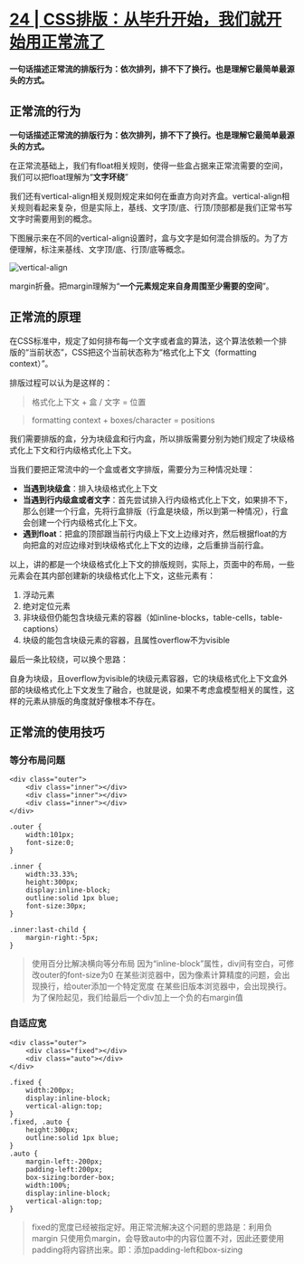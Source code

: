 # [24 | CSS排版：从毕升开始，我们就开始用正常流了](https://time.geekbang.org/column/article/85745?utm_source=time_web&utm_medium=menu)

  **一句话描述正常流的排版行为：依次排列，排不下了换行。也是理解它最简单最源头的方式。**

## 正常流的行为

  **一句话描述正常流的排版行为：依次排列，排不下了换行。也是理解它最简单最源头的方式。**

  在正常流基础上，我们有float相关规则，使得一些盒占据来正常流需要的空间，我们可以把float理解为“**文字环绕**”

  我们还有vertical-align相关规则规定来如何在垂直方向对齐盒。vertical-align相关规则看起来复杂，但是实际上，基线、文字顶/底、行顶/顶部都是我们正常书写文字时需要用到的概念。

  下图展示来在不同的vertical-align设置时，盒与文字是如何混合排版的。为了方便理解，标注来基线、文字顶/底、行顶/底等概念。

  ![vertical-align](https://static001.geekbang.org/resource/image/aa/e3/aa6611b00f71f606493f165294410ee3.png)

  margin折叠。把margin理解为“**一个元素规定来自身周围至少需要的空间**”。
  

## 正常流的原理

  在CSS标准中，规定了如何排布每一个文字或者盒的算法，这个算法依赖一个排版的“当前状态”，CSS把这个当前状态称为“格式化上下文（formatting context）”。

  排版过程可以认为是这样的：

  > 格式化上下文 + 盒 / 文字 = 位置

  > formatting context + boxes/character = positions

  我们需要排版的盒，分为块级盒和行内盒，所以排版需要分别为她们规定了块级格式化上下文和行内级格式化上下文。

  当我们要把正常流中的一个盒或者文字排版，需要分为三种情况处理：
  - **当遇到块级盒**：排入块级格式化上下文
  - **当遇到行内级盒或者文字**：首先尝试排入行内级格式化上下文，如果排不下，那么创建一个行盒，先将行盒排版（行盒是块级，所以到第一种情况），行盒会创建一个行内级格式化上下文。
  - **遇到float**：把盒的顶部跟当前行内级上下文上边缘对齐，然后根据float的方向把盒的对应边缘对到块级格式化上下文的边缘，之后重排当前行盒。

  以上，讲的都是一个块级格式化上下文的排版规则，实际上，页面中的布局，一些元素会在其内部创建新的块级格式化上下文，这些元素有：
  1. 浮动元素
  2. 绝对定位元素
  3. 非块级但仍能包含块级元素的容器（如inline-blocks，table-cells，table-captions）
  4. 块级的能包含块级元素的容器，且属性overflow不为visible

  最后一条比较绕，可以换个思路：

  自身为块级，且overflow为visible的块级元素容器，它的块级格式化上下文盒外部的块级格式化上下文发生了融合，也就是说，如果不考虑盒模型相关的属性，这样的元素从排版的角度就好像根本不存在。

## 正常流的使用技巧

### 等分布局问题

```
<div class="outer">
    <div class="inner"></div>
    <div class="inner"></div>
    <div class="inner"></div>
</div>

.outer {
    width:101px;
    font-size:0;
}

.inner {
    width:33.33%;
    height:300px;
    display:inline-block;
    outline:solid 1px blue;
    font-size:30px;
}

.inner:last-child {
    margin-right:-5px;
}
```

> 使用百分比解决横向等分布局
> 因为“inline-block”属性，div间有空白，可修改outer的font-size为0
> 在某些浏览器中，因为像素计算精度的问题，会出现换行，给outer添加一个特定宽度
> 在某些旧版本浏览器中，会出现换行。为了保险起见，我们给最后一个div加上一个负的右margin值
> 

### 自适应宽

```
<div class="outer">
    <div class="fixed"></div>
    <div class="auto"></div>
</div>

.fixed {
    width:200px;
    display:inline-block;
    vertical-align:top;
}
.fixed, .auto {
    height:300px;
    outline:solid 1px blue;
}
.auto {
    margin-left:-200px;
    padding-left:200px;
    box-sizing:border-box;
    width:100%;
    display:inline-block;
    vertical-align:top;
}
```

> fixed的宽度已经被指定好。用正常流解决这个问题的思路是：利用负margin
> 只使用负margin，会导致auto中的内容位置不对，因此还要使用padding将内容挤出来。即：添加padding-left和box-sizing

